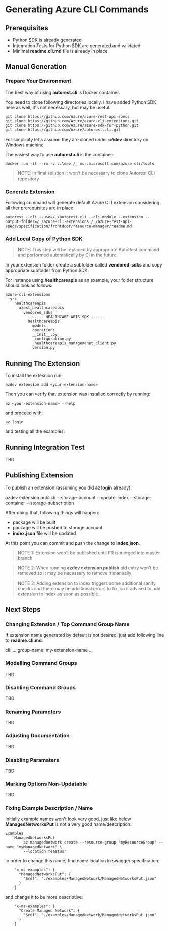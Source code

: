 # Generating Azure CLI Commands

## Prerequisites

- Python SDK is already generated
- Integration Tests for Python SDK are generated and validated
- Minimal **readme.cli.md** file is already in place

## Manual Generation

### Prepare Your Environment

The best way of using **autorest.cli** is Docker container.

You need to clone following directories locally. I have added Python SDK here as well, it's not necessary, but may be useful.

    git clone https://github.com/Azure/azure-rest-api-specs
    git clone https://github.com/Azure/azure-cli-extensions.git
    git clone https://github.com/Azure/azure-sdk-for-python.git
    git clone https://github.com/Azure/autorest.cli.git

For simplicity let's assume they are cloned under **c:\dev** directory on Windows machine.

The easiest way to use **autorest.cli** is the container:

    docker run -it --rm -v c:\dev:/_ mcr.microsoft.com/azure-cli/tools

>NOTE: In final solution it won't be necessary to clone Autorest CLI repository

### Generate Extension

Following command will generate default Azure CLI extension considering all ther prerequisites are in place

    autorest --cli --use=/_/autorest.cli --cli-module --extension --output-folder=/_/azure-cli-extensions /_/azure-rest-api-specs/specification/frontdoor/resource-manager/readme.md

### Add Local Copy of Python SDK

> NOTE: This step will be replaced by appropriate AutoRest command and performed automatically by CI in the future.

In your extension folder create a subfolder called **vendored_sdks** and copy appropriate subfolder from Python SDK.

For instance using **healthcareapis** as an example, your folder structure should look as follows:

    azure-cli-extensions
      src
        healthcareapis
          azext_healthcareapis
            vendored_sdks
              ------- HEALTHCARE APIS SDK ------
              healthcareapis
                models
                operations
                __init__.py
                _configuration.py
                _healthcareapis_managemenet_client.py
                version.py

## Running The Extension

To install the extesnion run:

    azdev extension add <your-extension-name>

Then you can verify that extension was installed correctly by running:

    az <your-extension-name> --help

and proceed with:

    az login

and testing all the examples.

## Running Integration Test

TBD

## Publishing Extension

To publish an extension (assuming you did **az login** already):

azdev extension publish <extension-name> --storage-account <storage-account-name> --update-index --storage-container <storage-container-name> --storage-subscription <subscription-id>

After doing that, following things will happen:
- package will be built
- package will be pushed to storage account
- **index.json** file will be updated

At this point you can commit and push the change to **index.json**.

>NOTE 1: Extension won't be published until PR is merged into master branch

>NOTE 2: When running **azdev extension publish** old entry won't be removed so it may be necessary to remove it manually

>NOTE 3: Adding extension to index triggers some additional sanity checks and there may be additional errors to fix, so it advised to add extension to index as soon as possible.

## Next Steps

### Changing Extension / Top Command Group Name

If extension name generated by default is not desired, just add following line to **readme.cli.md**:

  cli:
    ...
    group-name: my-extension-name
    ...

### Modelling Command Groups

TBD

### Disabling Command Groups

TBD

### Renaming Parameters

TBD

### Adjusting Documentation

TBD

### Disabling Paramaters

TBD

### Marking Options Non-Updatable

TBD

### Fixing Example Description / Name

Initially example names won't look very good, just like below **ManagedNetworksPut** is not a very good name/description:

    Examples
        ManagedNetworksPut
            az managednetwork create --resource-group "myResourceGroup" --name "myManagedNetwork" \
            --location "eastus"

In order to change this name, find name location in swagger specification:

        "x-ms-examples": {
          "ManagedNetworksPut": {
            "$ref": "./examples/ManagedNetwork/ManagedNetworksPut.json"
          }
        }

and change it to be more descriptive:

        "x-ms-examples": {
          "Create Managed Network": {
            "$ref": "./examples/ManagedNetwork/ManagedNetworksPut.json"
          }
        }


